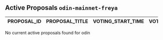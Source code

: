 ## Active Proposals `odin-mainnet-freya`

| PROPOSAL_ID | PROPOSAL_TITLE | VOTING_START_TIME | VOTING_END_TIME | VOTE |
|-------------|----------------|-------------------|-----------------|------|
 
No current active proposals found for odin
